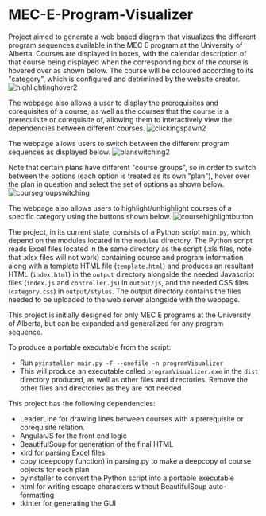# MEC-E-Program-Visualizer

Project aimed to generate a web based diagram that visualizes the different program sequences available in the MEC E program
at the University of Alberta. Courses are displayed in boxes, with the calendar description of that course being displayed when
the corresponding box of the course is hovered over as shown below. The course will be coloured according to its "category", which
is configured and detrimined by the website creator.
![highlightinghover2](https://user-images.githubusercontent.com/60327441/172486420-1a7d6610-f8a5-42eb-9803-fcba4096e2a3.gif)

The webpage also allows a user to display the prerequisites and corequisites of a course, as well as the courses that
the course is a prerequisite or corequisite of, allowing them to interactively view the dependencies between different courses.
![clickingspawn2](https://user-images.githubusercontent.com/60327441/172486672-ff2927a1-66f4-4aad-886b-1db2f25764ff.gif)

The webpage allows users to switch between the different program sequences as displayed below. 
![planswitching2](https://user-images.githubusercontent.com/60327441/172487202-897612e5-f413-4b1f-81dc-4e96a60252c8.gif)

Note that certain plans have different "course groups", so in order to switch between the options (each option is treated as its own "plan"), 
hover over the plan in question and select the set of options as shown below.
![coursegroupswitching](https://user-images.githubusercontent.com/60327441/172487413-dddbae14-3305-43f2-b649-5f4cce13e3b1.gif)

The webpage also allows users to highlight/unhighlight courses of a specific category using the buttons shown below.
![coursehighlightbutton](https://user-images.githubusercontent.com/60327441/172487655-b2a1217b-fa5a-42ce-ab30-51cf82ac79a1.gif)

The project, in its current state, consists of a Python script `main.py`, which depend on the modules located in the `modules` directory. The Python script reads
Excel files located in the same directory as the script (.xls files, note that .xlsx files will not work) containing course and program information along with a template HTML file (`template.html`) 
and produces an resultant HTML (`index.html`) in the `output` directory alongside the needed
Javascript files (`index.js` and `controller.js`) in `output/js`, and the needed CSS files (`category.css`) in `output/styles`. The output directory contains the
files needed to be uploaded to the web server alongside with the webpage.

This project is initially designed for only MEC E programs at the University of Alberta, 
but can be expanded and generalized for any program sequence.

To produce a portable executable from the script: 
  - Run `pyinstaller main.py -F --onefile -n programVisualizer`
  - This will produce an executable called `programVisualizer.exe` in the `dist` directory produced, as well as other files and directories. Remove the other files and directories as they are not needed

This project has the following dependencies:
  - LeaderLine for drawing lines between courses with a prerequisite or corequisite relation.
  - AngularJS for the front end logic
  - BeautifulSoup for generation of the final HTML
  - xlrd for parsing Excel files
  - copy (deepcopy function) in parsing.py to make a deepcopy of course objects for each plan
  - pyinstaller to convert the Python script into a portable executable
  - html for writing escape characters without BeautifulSoup auto-formatting
  - tkinter for generating the GUI

